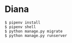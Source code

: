 # Diana



```shell
$ pipenv install
$ pipenv shell
$ python manage.py migrate
$ python manage.py runserver
```